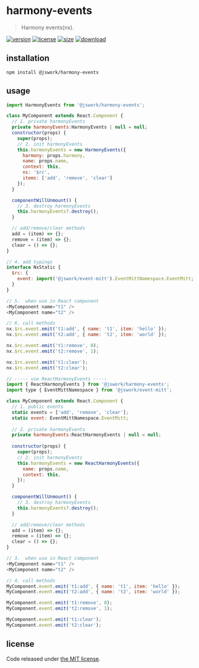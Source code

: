 # harmony-events
> Harmony events(nx).

[![version][version-image]][version-url]
[![license][license-image]][license-url]
[![size][size-image]][size-url]
[![download][download-image]][download-url]

## installation
```shell
npm install @jswork/harmony-events
```

## usage
```js
import HarmonyEvents from '@jswork/harmony-events';

class MyComponent extends React.Component {
  // 1. private harmonyEvents
  private harmonyEvents:HarmonyEvents | null = null;
  constructor(props) {
    super(props);
    // 2. init harmonyEvents
    this.harmonyEvents = new HarmonyEvents({
      harmony: props.harmony,
      name: props.name,
      context: this,
      ns: '$rc',
      items: ['add', 'remove', 'clear']
    });
  }

  componentWillUnmount() {
    // 3. destroy harmonyEvents
    this.harmonyEvents?.destroy();
  }

  // add/remove/clear methods
  add = (item) => {};
  remove = (item) => {};
  clear = () => {};
}

// 4. add typings
interface NxStatic {
  $rc: {
    event: import('@jswork/event-mitt').EventMittNamespace.EventMitt;
  }
}

// 5.  when use in React component
<MyComponent name="t1" />
<MyComponent name="t2" />

// 6. call methods
nx.$rc.event.emit('t1:add', { name: 't1', item: 'hello' });
nx.$rc.event.emit('t2:add', { name: 't2', item: 'world' });

nx.$rc.event.emit('t1:remove', 0);
nx.$rc.event.emit('t2:remove', 1);

nx.$rc.event.emit('t1:clear');
nx.$rc.event.emit('t2:clear');

// ----- use ReactHarmonyEvents -----
import { ReactHarmonyEvents } from '@jswork/harmony-events';
import type { EventMittNamespace } from '@jswork/event-mitt';

class MyComponent extends React.Component {
  // 1. public events
  static events = ['add', 'remove', 'clear'];
  static event: EventMittNamespace.EventMitt;
  
  // 2. private harmonyEvents
  private harmonyEvents:ReactHarmonyEvents | null = null;
  
  constructor(props) {
    super(props);
    // 2. init harmonyEvents
    this.harmonyEvents = new ReactHarmonyEvents({
      name: props.name,
      context: this,
    });
  }

  componentWillUnmount() {
    // 3. destroy harmonyEvents
    this.harmonyEvents?.destroy();
  }

  // add/remove/clear methods
  add = (item) => {};
  remove = (item) => {};
  clear = () => {};
}

// 3.  when use in React component
<MyComponent name="t1" />
<MyComponent name="t2" />

// 4. call methods
MyComponent.event.emit('t1:add', { name: 't1', item: 'hello' });
MyComponent.event.emit('t2:add', { name: 't2', item: 'world' });

MyComponent.event.emit('t1:remove', 0);
MyComponent.event.emit('t2:remove', 1);

MyComponent.event.emit('t1:clear');
MyComponent.event.emit('t2:clear');
```

## license
Code released under [the MIT license](https://github.com/afeiship/harmony-events/blob/master/LICENSE.txt).

[version-image]: https://img.shields.io/npm/v/@jswork/harmony-events
[version-url]: https://npmjs.org/package/@jswork/harmony-events

[license-image]: https://img.shields.io/npm/l/@jswork/harmony-events
[license-url]: https://github.com/afeiship/harmony-events/blob/master/LICENSE.txt

[size-image]: https://img.shields.io/bundlephobia/minzip/@jswork/harmony-events
[size-url]: https://github.com/afeiship/harmony-events/blob/master/dist/index.min.js

[download-image]: https://img.shields.io/npm/dm/@jswork/harmony-events
[download-url]: https://www.npmjs.com/package/@jswork/harmony-events
